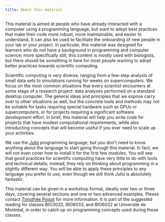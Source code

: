 ```yaml
---
title: About this material
---
```


This material is aimed at people who have already interacted with a computer
using a programming language, but want to adopt best practices that make their
code more robust, more maintainable, and easier to understand. It can also be
used to facilitate the onboarding of new people in your lab or your project.
In particular, this material was designed for learners who do not have a
background in programming and computer science; more specifically still, this
content is mostly used with biologists, but there should be something in here
for most people wanting to adopt better practices towards scientific
computing.

Scientific computing is very diverse, ranging from a few-step analysis of
small data sets to simulations running for weeks on supercomputers. We focus
on the most common situations that every scientist encounters at some stage of
a research project: data analyses performed on a standard desktop computer.
The general ideas and principles that we expose carry over to other situations
as well, but the concrete tools and methods may not be suitable for tasks
requiring special hardware such as GPUs or supercomputers, or for projects
requiring a significant software development effort. In brief, this material
will help you write code for projects that have modest computational
requirements, while also introducting concepts that will become useful if you
ever need to scale up your activities.

We use the [*Julia*][jl] programming language; but you don't need to know
anything about the language to start going through this material. In fact, we
will not even cover how to install it for the first few modules. You will see
that good practices for scientific computing have very little to do with tools
and technical details; instead, they rely on thinking about programming in a
slightly different way. You will be able to apply these principles to any
language you prefer to use, even though we still think *Julia* is absolutely
fantastic.

[jl]: http://julialang.org/

This material can be given in a workshop format, ideally over two or three
days, covering several sections and one or two advanced examples. Please
contact [Timothée Poisot](mailto:timothee.poisot@umontreal.ca) for more
information. It is part of the suggested reading for classes BIO3033, BIO6033,
and BIO6032 at Université de Montréal, in order to catch up on programming
concepts used during these classes.


